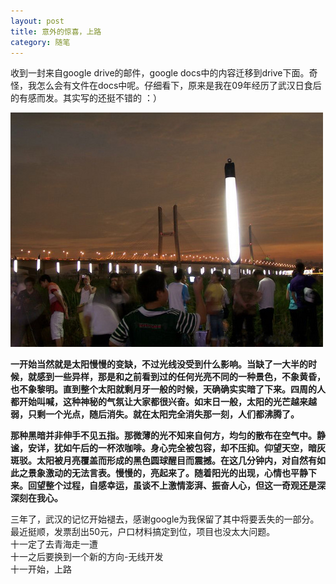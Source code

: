 ```yaml
---
layout: post
title: 意外的惊喜，上路
category: 随笔
---
```


收到一封来自google drive的邮件，google docs中的内容迁移到drive下面。奇怪，我怎么会有文件在docs中呢。仔细看下，原来是我在09年经历了武汉日食后的有感而发。其实写的还挺不错的 ：）   

![日食](/public/postimg/yiwaidejingxi/rishi.jpg "日食")   
  
**一开始当然就是太阳慢慢的变缺，不过光线没受到什么影响。当缺了一大半的时候，就感到一些异样，那是和之前看到过的任何光亮不同的一种景色，不象黄昏，也不象黎明。直到整个太阳就剩月牙一般的时候，天确确实实暗了下来。四周的人都开始叫喊，这种神秘的气氛让大家都很兴奋。如末日一般，太阳的光芒越来越弱，只剩一个光点，随后消失。就在太阳完全消失那一刻，人们都沸腾了。**   

**那种黑暗并非伸手不见五指。那微薄的光不知来自何方，均匀的散布在空气中。静谧，安详，犹如午后的一杯浓咖啡。身心完全被包容，却不压抑。仰望天空，暗灰斑驳。太阳被月亮覆盖而形成的黑色圆球醒目而震撼。在这几分钟内，对自然有如此之景象激动的无法言表。慢慢的，亮起来了。随着阳光的出现，心情也平静下来。回望整个过程，自感幸运，虽谈不上激情澎湃、振奋人心，但这一奇观还是深深刻在我心。**   

三年了，武汉的记忆开始褪去，感谢google为我保留了其中将要丢失的一部分。最近挺顺，发票刮出50元，户口材料搞定到位，项目也没太大问题。   
十一定了去青海走一遭   
十一之后要换到一个新的方向-无线开发   
十一开始，上路   
